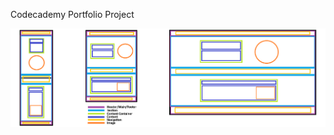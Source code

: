 Codecademy Portfolio Project

![Low-Fidelity Wireframe](assets/images/1_portfolio-project-low-fidelity-wireframe.png)
